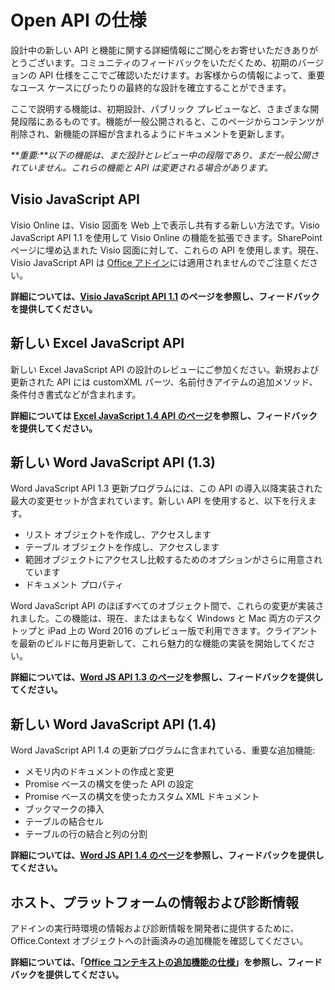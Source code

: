 # <a name="open-api-specifications"></a>Open API の仕様

設計中の新しい API と機能に関する詳細情報にご関心をお寄せいただきありがとうございます。コミュニティのフィードバックをいただくため、初期のバージョンの API 仕様をここでご確認いただけます。お客様からの情報によって、重要なユース ケースにぴったりの最終的な設計を確立することができます。 

ここで説明する機能は、初期設計、パブリック プレビューなど、さまざまな開発段階にあるものです。機能が一般公開されると、このページからコンテンツが削除され、新機能の詳細が含まれるようにドキュメントを更新します。 

_**重要:**以下の機能は、まだ設計とレビュー中の段階であり、まだ一般公開されていません。これらの機能と API は変更される場合があります。_

## <a name="visio-javascript-apis"></a>Visio JavaScript API
Visio Online は、Visio 図面を Web 上で表示し共有する新しい方法です。Visio JavaScript API 1.1 を使用して Visio Online の機能を拡張できます。SharePoint ページに埋め込まれた Visio 図面に対して、これらの API を使用します。現在、Visio JavaScript API は [Office アドイン](https://dev.office.com/docs/add-ins/overview/office-add-ins)には適用されませんのでご注意ください。

**詳細については、[Visio JavaScript API 1.1](https://github.com/OfficeDev/office-js-docs/tree/VisioJs_1.1_Openspec) のページを参照し、フィードバックを提供してください。**

## <a name="new-excel-javascript-apis"></a>新しい Excel JavaScript API
新しい Excel JavaScript API の設計のレビューにご参加ください。新規および更新された API には customXML パーツ、名前付きアイテムの追加メソッド、条件付き書式などが含まれます。 

**詳細については [Excel JavaScript 1.4 API のページ](https://github.com/OfficeDev/office-js-docs/tree/ExcelJs_1.4_OpenSpec)を参照し、フィードバックを提供してください。**

## <a name="new-word-javascript-apis-13"></a>新しい Word JavaScript API (1.3)
Word JavaScript API 1.3 更新プログラムには、この API の導入以降実装された最大の変更セットが含まれています。新しい API を使用すると、以下を行えます。 

* リスト オブジェクトを作成し、アクセスします
* テーブル オブジェクトを作成し、アクセスします
* 範囲オブジェクトにアクセスし比較するためのオプションがさらに用意されています
* ドキュメント プロパティ

Word JavaScript API のほぼすべてのオブジェクト間で、これらの変更が実装されました。この機能は、現在、またはまもなく Windows と Mac 両方のデスクトップと iPad 上の Word 2016 のプレビュー版で利用できます。クライアントを最新のビルドに毎月更新して、これら魅力的な機能の実装を開始してください。

**詳細については、[Word JS API 1.3 のページ](https://github.com/OfficeDev/office-js-docs/tree/WordJs_1.3_Openspec/word)を参照し、フィードバックを提供してください。**

## <a name="new-word-javascript-apis-14"></a>新しい Word JavaScript API (1.4)
Word JavaScript API 1.4 の更新プログラムに含まれている、重要な追加機能:

* メモリ内のドキュメントの作成と変更
* Promise ベースの構文を使った API の設定
* Promise ベースの構文を使ったカスタム XML ドキュメント
* ブックマークの挿入 
* テーブルの結合セル
* テーブルの行の結合と列の分割

**詳細については、[Word JS API 1.4 のページ](https://github.com/OfficeDev/office-js-docs/tree/WordJs_1.4_OpenSpec)を参照し、フィードバックを提供してください。**

## <a name="host-platform-information-and-diagnostic-information"></a>ホスト、プラットフォームの情報および診断情報 
アドインの実行時環境の情報および診断情報を開発者に提供するために、Office.Context オブジェクトへの計画済みの追加機能を確認してください。 

**詳細については、「[Office コンテキストの追加機能の仕様](https://github.com/OfficeDev/office-js-docs/tree/ContextAdditions_OpenSpec)」を参照し、フィードバックを提供してください。**

